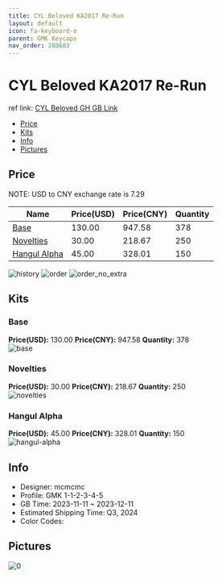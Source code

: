 ```yaml
---
title: CYL Beloved KA2017 Re-Run
layout: default
icon: fa-keyboard-o
parent: GMK Keycaps
nav_order: 280683
---
```


# CYL Beloved KA2017 Re-Run

ref link: [CYL Beloved GH GB Link](https://geekhack.org/index.php?topic=121851.0)

* [Price](#price)
* [Kits](#kits)
* [Info](#info)
* [Pictures](#pictures)

## Price

NOTE: USD to CNY exchange rate is 7.29

| Name          | Price(USD)   |  Price(CNY) | Quantity |
| ------------- | ------------ |  ---------- | -------- |
|[Base](#base)|130.00|947.58|378|
|[Novelties](#novelties)|30.00|218.67|250|
|[Hangul Alpha](#hangul-alpha)|45.00|328.01|150|

<img src="{{ 'assets/images/gmk-keycaps/CYL-Beloved/history.png' | relative_url }}" alt="history" class="image featured">
<img src="{{ 'assets/images/gmk-keycaps/CYL-Beloved/order.png' | relative_url }}" alt="order" class="image featured">
<img src="{{ 'assets/images/gmk-keycaps/CYL-Beloved/order_no_extra.png' | relative_url }}" alt="order_no_extra" class="image featured">

## Kits
### Base  
**Price(USD):** 130.00	**Price(CNY):** 947.58	**Quantity:** 378  
<img src="{{ 'assets/images/gmk-keycaps/CYL-Beloved/kits_pics/base.png' | relative_url }}" alt="base" class="image featured">

### Novelties  
**Price(USD):** 30.00	**Price(CNY):** 218.67	**Quantity:** 250  
<img src="{{ 'assets/images/gmk-keycaps/CYL-Beloved/kits_pics/novelties.jpg' | relative_url }}" alt="novelties" class="image featured">

### Hangul Alpha  
**Price(USD):** 45.00	**Price(CNY):** 328.01	**Quantity:** 150  
<img src="{{ 'assets/images/gmk-keycaps/CYL-Beloved/kits_pics/hangul-alpha.jpg' | relative_url }}" alt="hangul-alpha" class="image featured">

## Info
* Designer: mcmcmc  
* Profile: GMK 1-1-2-3-4-5  
* GB Time: 2023-11-11 ~ 2023-12-11  
* Estimated Shipping Time: Q3, 2024  
* Color Codes:  


## Pictures  
<img src="{{ 'assets/images/gmk-keycaps/CYL-Beloved/rendering_pics/0.jpg' | relative_url }}" alt="0" class="image featured">
